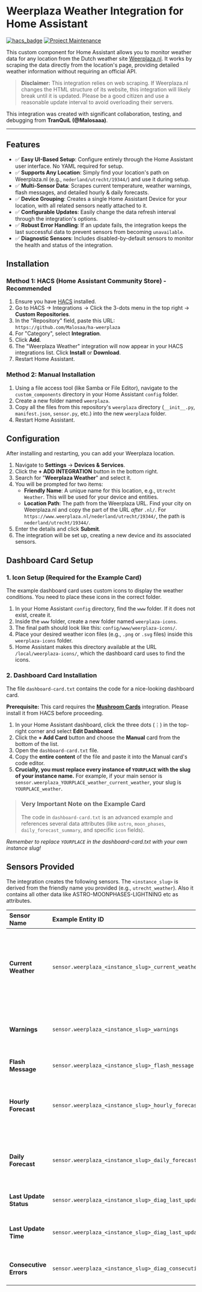 # Weerplaza Weather Integration for Home Assistant

[![hacs_badge](https://img.shields.io/badge/HACS-Custom-41BDF5.svg?style=for-the-badge)][hacs]
[![Project Maintenance][maintenance_badge]](https://github.com/Malosaaa/ha-weerplaza)

This custom component for Home Assistant allows you to monitor weather data for any location from the Dutch weather site [Weerplaza.nl](https://www.weerplaza.nl/). It works by scraping the data directly from the location's page, providing detailed weather information without requiring an official API.

> **Disclaimer:** This integration relies on web scraping. If Weerplaza.nl changes the HTML structure of its website, this integration will likely break until it is updated. Please be a good citizen and use a reasonable update interval to avoid overloading their servers.

This integration was created with significant collaboration, testing, and debugging from **TranQuiL (@Malosaaa)**.

***
## Features

*   ✅ **Easy UI-Based Setup**: Configure entirely through the Home Assistant user interface. No YAML required for setup.
*   ✅ **Supports Any Location**: Simply find your location's path on Weerplaza.nl (e.g., `nederland/utrecht/19344/`) and use it during setup.
*   ✅ **Multi-Sensor Data**: Scrapes current temperature, weather warnings, flash messages, and detailed hourly & daily forecasts.
*   ✅ **Device Grouping**: Creates a single Home Assistant Device for your location, with all related sensors neatly attached to it.
*   ✅ **Configurable Updates**: Easily change the data refresh interval through the integration's options.
*   ✅ **Robust Error Handling**: If an update fails, the integration keeps the last successful data to prevent sensors from becoming `unavailable`.
*   ✅ **Diagnostic Sensors**: Includes disabled-by-default sensors to monitor the health and status of the integration.

## Installation

### Method 1: HACS (Home Assistant Community Store) - Recommended

1.  Ensure you have [HACS](https://hacs.xyz/) installed.
2.  Go to HACS -> Integrations -> Click the 3-dots menu in the top right -> **Custom Repositories**.
3.  In the "Repository" field, paste this URL: `https://github.com/Malosaa/ha-weerplaza`
4.  For "Category", select **Integration**.
5.  Click **Add**.
6.  The "Weerplaza Weather" integration will now appear in your HACS integrations list. Click **Install** or **Download**.
7.  Restart Home Assistant.

### Method 2: Manual Installation

1.  Using a file access tool (like Samba or File Editor), navigate to the `custom_components` directory in your Home Assistant `config` folder.
2.  Create a new folder named `weerplaza`.
3.  Copy all the files from this repository's `weerplaza` directory (`__init__.py`, `manifest.json`, `sensor.py`, etc.) into the new `weerplaza` folder.
4.  Restart Home Assistant.

## Configuration

After installing and restarting, you can add your Weerplaza location.

1.  Navigate to **Settings** -> **Devices & Services**.
2.  Click the **+ ADD INTEGRATION** button in the bottom right.
3.  Search for "**Weerplaza Weather**" and select it.
4.  You will be prompted for two items:
    *   **Friendly Name**: A unique name for this location, e.g., `Utrecht Weather`. This will be used for your device and entities.
    *   **Location Path**: The path from the Weerplaza URL. Find your city on Weerplaza.nl and copy the part of the URL *after* `.nl/`. For `https://www.weerplaza.nl/nederland/utrecht/19344/`, the path is `nederland/utrecht/19344/`.
5.  Enter the details and click **Submit**.
6.  The integration will be set up, creating a new device and its associated sensors.

## Dashboard Card Setup

### 1. Icon Setup (Required for the Example Card)

The example dashboard card uses custom icons to display the weather conditions. You need to place these icons in the correct folder.

1.  In your Home Assistant `config` directory, find the `www` folder. If it does not exist, create it.
2.  Inside the `www` folder, create a new folder named `weerplaza-icons`.
3.  The final path should look like this: `config/www/weerplaza-icons/`.
4.  Place your desired weather icon files (e.g., `.png` or `.svg` files) inside this `weerplaza-icons` folder.
5.  Home Assistant makes this directory available at the URL `/local/weerplaza-icons/`, which the dashboard card uses to find the icons.

### 2. Dashboard Card Installation

The file `dashboard-card.txt` contains the code for a nice-looking dashboard card.

**Prerequisite:** This card requires the **[Mushroom Cards](https://github.com/piitaya/lovelace-mushroom)** integration. Please install it from HACS before proceeding.

1.  In your Home Assistant dashboard, click the three dots (⋮) in the top-right corner and select **Edit Dashboard**.
2.  Click the **+ Add Card** button and choose the **Manual** card from the bottom of the list.
3.  Open the `dashboard-card.txt` file.
4.  Copy the **entire content** of the file and paste it into the Manual card's code editor.
5.  **Crucially, you must replace every instance of `YOURPLACE` with the slug of your instance name.** For example, if your main sensor is `sensor.weerplaza_YOURPLACE_weather_current_weather`, your slug is `YOURPLACE_weather`.

> ### **Very Important Note on the Example Card**
> The code in `dashboard-card.txt` is an advanced example and references several data attributes (like `astro`, `moon_phases`, `daily_forecast_summary`, and specific `icon` fields).

*Remember to replace `YOURPLACE` in the dashboard-card.txt with your own instance slug!*

## Sensors Provided

The integration creates the following sensors. The `<instance_slug>` is derived from the friendly name you provided (e.g., `utrecht_weather`).
Also it contains all other data like ASTRO-MOONPHASES-LIGHTNING etc as attributes.

| Sensor Name | Example Entity ID | Description |
| :--- | :--- | :--- |
| **Current Weather** | `sensor.weerplaza_<instance_slug>_current_weather` | Main sensor. State is the current temperature in °C. Attributes contain all other scraped data (`warnings`, `hourly_forecast`, etc.). |
| **Warnings** | `sensor.weerplaza_<instance_slug>_warnings` | The current weather warning code (e.g., "Code Geel") or "Geen waarschuwing". |
| **Flash Message** | `sensor.weerplaza_<instance_slug>_flash_message` | Displays special alert messages from Weerplaza. |
| **Hourly Forecast** | `sensor.weerplaza_<instance_slug>_hourly_forecast` | State is the number of forecast hours available. Attributes contain the full forecast list. |
| **Daily Forecast** | `sensor.weerplaza_<instance_slug>_daily_forecast` | State is the number of forecast days available. Attributes contain the full forecast list. |
| **Last Update Status** | `sensor.weerplaza_<instance_slug>_diag_last_update_status` | (Disabled) Shows "OK" or "Error". |
| **Last Update Time** | `sensor.weerplaza_<instance_slug>_diag_last_update_time` | (Disabled) Timestamp of the last successful update. |
| **Consecutive Errors** | `sensor.weerplaza_<instance_slug>_diag_consecutive_errors` | (Disabled) Counts successive update failures. |


[hacs]: https://hacs.xyz
[hacs_badge]: https://img.shields.io/badge/HACS-Custom-41BDF5.svg?style=for-the-badge
[maintenance_badge]: https://img.shields.io/badge/Maintained%3F-yes-green.svg?style=for-the-badge
